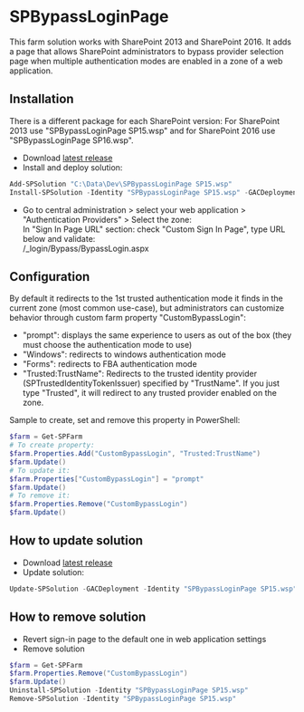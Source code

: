 # SPBypassLoginPage
This farm solution works with SharePoint 2013 and SharePoint 2016. It adds a page that allows SharePoint administrators to bypass provider selection page when multiple authentication modes are enabled in a zone of a web application.

## Installation
There is a different package for each SharePoint version: For SharePoint 2013 use "SPBypassLoginPage SP15.wsp" and for SharePoint 2016 use "SPBypassLoginPage SP16.wsp".
- Download [latest release](https://github.com/Yvand/SPBypassLoginPage/releases/latest)
- Install and deploy solution:
```powershell
Add-SPSolution "C:\Data\Dev\SPBypassLoginPage SP15.wsp"
Install-SPSolution -Identity "SPBypassLoginPage SP15.wsp" -GACDeployment
```
- Go to central administration > select your web application > "Authentication Providers" > Select the zone:<br>
In "Sign In Page URL" section: check "Custom Sign In Page", type URL below and validate:<br>
/_login/Bypass/BypassLogin.aspx

## Configuration
By default it redirects to the 1st trusted authentication mode it finds in the current zone (most common use-case), but administrators can customize behavior through custom farm property "CustomBypassLogin":
- "prompt": displays the same experience to users as out of the box (they must choose the authentication mode to use)
- "Windows": redirects to windows authentication mode
- "Forms": redirects to FBA authentication mode
- "Trusted:TrustName": Redirects to the trusted identity provider (SPTrustedIdentityTokenIssuer) specified by "TrustName". If you just type "Trusted", it will redirect to any trusted provider enabled on the zone.

Sample to create, set and remove this property in PowerShell:
```powershell
$farm = Get-SPFarm
# To create property:
$farm.Properties.Add("CustomBypassLogin", "Trusted:TrustName")
$farm.Update()
# To update it:
$farm.Properties["CustomBypassLogin"] = "prompt"
$farm.Update()
# To remove it:
$farm.Properties.Remove("CustomBypassLogin")
$farm.Update()
```

## How to update solution
- Download [latest release](https://github.com/Yvand/SPBypassLoginPage/releases/latest)
- Update solution:
```powershell
Update-SPSolution -GACDeployment -Identity "SPBypassLoginPage SP15.wsp" -LiteralPath "C:\Data\Dev\SPBypassLoginPage SP15.wsp"
```

## How to remove solution
- Revert sign-in page to the default one in web application settings
- Remove solution
```powershell
$farm = Get-SPFarm
$farm.Properties.Remove("CustomBypassLogin")
$farm.Update()
Uninstall-SPSolution -Identity "SPBypassLoginPage SP15.wsp"
Remove-SPSolution -Identity "SPBypassLoginPage SP15.wsp"
```
